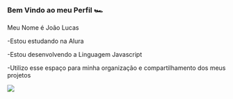 ### **Bem Vindo ao meu Perfil** 🏎️
Meu Nome é João Lucas

-Estou estudando na Alura

-Estou desenvolvendo a Linguagem Javascript

-Utilizo esse espaço para minha organização e compartilhamento dos meus projetos

![](https://media.tenor.com/Z4yiwdjkVgQAAAAi/pikachu-wink.gif)
